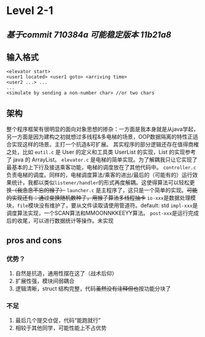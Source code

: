 # Level 2-1
*基于commit 710384a*
*可能稳定版本 11b21a8*
---

## 输入格式
```
<elevator start>
<user1 located> <user1 goto> <arriving time>
<user2 ...> ...
...
<simulate by sending a non-number char> //or two chars
```

## 架构

整个程序框架有很明显的面向对象思想的掺杂：一方面是我本身就是从java学起，另一方面是因为建构之初就想过多线程&多电梯的场景，OOP数据隔离的特性正适合实现这样的场景。主打一个抗造&可扩展。
其实程序的部分逻辑还存在值得商榷之处，比如<todo>
`eutil.c` 是 User 的定义和工具类 UserList 的实现，List 的实现参考了 java 的 ArrayList。
`elevator.c` 是电梯的简单实现。为了解耦我只让它实现了最基本的上下行及接送乘客功能，电梯的调度放在了其他代码中。
`controller.c` 负责电梯的调度。同样的，电梯调度算法/乘客的进出/最后的（可能有的）运行效果统计，我都以类似`listener/handler`的形式再度解耦。这使得算法可以轻松更换~~（我念念不忘的猴子）~~
`launcher.c` 是主程序了，这只是一个简单的实现。~~可能的实现还有：通过变换随机数种子，用猴子算法多线程抽卡~~
`io-xxx`是数据处理模块，`file`模块没有维护了，要从文件读取请使用管道符。default: std
`impl-xxx`是调度算法实现，一个SCAN算法和MMOONNKKEEYY算法。
`post-xxx`是运行完成后的收尾，可以进行数据统计等操作。未实现

## pros and cons
### 优势？
1. 自然是抗造，通用性摆在这了（战术后仰）
2. 扩展性强，模块间弱耦合
3. 逻辑清晰，struct 结构完整，代码~~虽然没有注释但也~~按功能分块了

### 不足
1. 最后几个提交仓促，代码“能跑就行”
2. 相较于其他同学，可能性能上不占优势
